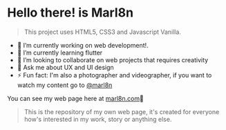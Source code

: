 # Hello there! is Marl8n

> This project uses HTML5, CSS3 and Javascript Vanilla.

- 🔭 I’m currently working on web development!.
- 🌱 I’m currently learning flutter
- 👯 I’m looking to collaborate on web projects that requires creativity
- 💬 Ask me about UX and UI design
- ⚡ Fun fact: I'm also a photographer and videographer, if you want to watch my content go to [@marl8n](https://instagram.com/marl8n_/)

You can see my web page here at [marl8n.com](http://marl8n.com "marl8n.com")👋

> This is the repository of my own web page, it's created for everyone how's interested in my work, story or anything else.
